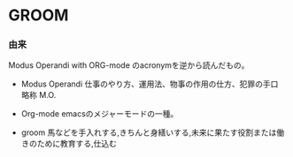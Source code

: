 # GROOM

### 由来

Modus Operandi with ORG-mode のacronymを逆から読んだもの。

+ Modus Operandi
仕事のやり方、運用法、物事の作用の仕方、犯罪の手口  
略称 M.O.

+ Org-mode
emacsのメジャーモードの一種。

+ groom
馬などを手入れする,きちんと身繕いする,未来に果たす役割または働きのために教育する,仕込む

